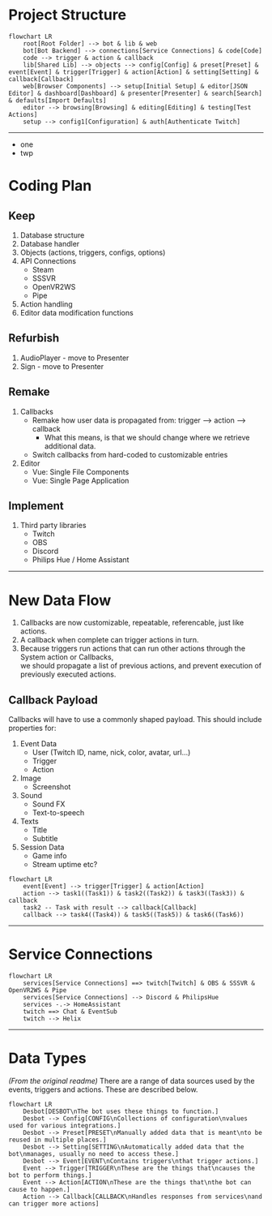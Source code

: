 # Project Structure
```mermaid
flowchart LR
    root[Root Folder] --> bot & lib & web
    bot[Bot Backend] --> connections[Service Connections] & code[Code]
    code --> trigger & action & callback
    lib[Shared Lib] --> objects --> config[Config] & preset[Preset] & event[Event] & trigger[Trigger] & action[Action] & setting[Setting] & callback[Callback]  
    web[Browser Components] --> setup[Initial Setup] & editor[JSON Editor] & dashboard[Dashboard] & presenter[Presenter] & search[Search] & defaults[Import Defaults]
    editor --> browsing[Browsing] & editing[Editing] & testing[Test Actions]
    setup --> config1[Configuration] & auth[Authenticate Twitch]
```
---

- one
- twp


# Coding Plan
## Keep
1. Database structure
2. Database handler
3. Objects (actions, triggers, configs, options)
4. API Connections
   * Steam
   * SSSVR
   * OpenVR2WS
   * Pipe
5. Action handling
6. Editor data modification functions

## Refurbish
1. AudioPlayer - move to Presenter
2. Sign - move to Presenter
 
## Remake
1. Callbacks
   * Remake how user data is propagated from: trigger --> action --> callback
     * What this means, is that we should change where we retrieve additional data.
   * Switch callbacks from hard-coded to customizable entries
2. Editor
   * Vue: Single File Components
   * Vue: Single Page Application

## Implement
1. Third party libraries
   * Twitch
   * OBS
   * Discord
   * Philips Hue / Home Assistant

---

# New Data Flow
1. Callbacks are now customizable, repeatable, referencable, just like actions.  
2. A callback when complete can trigger actions in turn.  
3. Because triggers run actions that can run other actions through the System action or Callbacks,  
we should propagate a list of previous actions, and prevent execution of previously executed actions.

## Callback Payload
Callbacks will have to use a commonly shaped payload. This should include properties for:
1. Event Data
   * User (Twitch ID, name, nick, color, avatar, url...)
   * Trigger
   * Action
2. Image
   * Screenshot 
3. Sound
   * Sound FX
   * Text-to-speech
4. Texts
   * Title
   * Subtitle
5. Session Data
   * Game info
   * Stream uptime etc?
```mermaid
flowchart LR
    event[Event] --> trigger[Trigger] & action[Action]
    action --> task1((Task1)) & task2((Task2)) & task3((Task3)) & callback
    task2 -- Task with result --> callback[Callback]
    callback --> task4((Task4)) & task5((Task5)) & task6((Task6))
```

---

# Service Connections
```mermaid
flowchart LR
    services[Service Connections] ==> twitch[Twitch] & OBS & SSSVR & OpenVR2WS & Pipe
    services[Service Connections] --> Discord & PhilipsHue
    services -.-> HomeAssistant
    twitch ==> Chat & EventSub 
    twitch --> Helix
```
---

# Data Types
*(From the original readme)* There are a range of data sources used by the events, triggers and actions. These are described below.
```mermaid
flowchart LR
    Desbot[DESBOT\nThe bot uses these things to function.]
    Desbot --> Config[CONFIG\nCollections of configuration\nvalues used for various integrations.]
    Desbot --> Preset[PRESET\nManually added data that is meant\nto be reused in multiple places.]
    Desbot --> Setting[SETTING\nAutomatically added data that the bot\nmanages, usually no need to access these.]
    Desbot --> Event[EVENT\nContains triggers\nthat trigger actions.]
    Event --> Trigger[TRIGGER\nThese are the things that\ncauses the bot to perform things.]
    Event --> Action[ACTION\nThese are the things that\nthe bot can cause to happen.]
    Action --> Callback[CALLBACK\nHandles responses from services\nand can trigger more actions]
```
